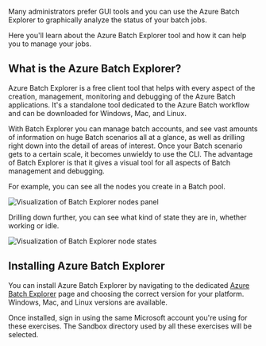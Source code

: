 Many administrators prefer GUI tools and you can use the Azure Batch Explorer to graphically analyze the status of your batch jobs.

Here you'll learn about the Azure Batch Explorer tool and how it can help you to manage your jobs.

## What is the Azure Batch Explorer?

Azure Batch Explorer is a free client tool that helps with every aspect of the creation, management, monitoring and debugging of the Azure Batch applications. It's a standalone tool dedicated to the Azure Batch workflow and can be downloaded for Windows, Mac, and Linux.

With Batch Explorer you can manage batch accounts, and see vast amounts of information on huge Batch scenarios all at a glance, as well as drilling right down into the detail of areas of interest. Once your Batch scenario gets to a certain scale, it becomes unwieldy to use the CLI. The advantage of Batch Explorer is that it gives a visual tool for all aspects of Batch management and debugging.

For example, you can see all the nodes you create in a Batch pool.

![Visualization of Batch Explorer nodes panel](../media/6-batch-explorer-nodes.png)

Drilling down further, you can see what kind of state they are in, whether working or idle.

![Visualization of Batch Explorer node states](../media/6-batch-explorer-node-states.png)

## Installing Azure Batch Explorer

You can install Azure Batch Explorer by navigating to the dedicated [Azure Batch Explorer](https://azure.github.io/BatchExplorer/) page and choosing the correct version for your platform. Windows, Mac, and Linux versions are available.

Once installed, sign in using the same Microsoft account you're using for these exercises. The Sandbox directory used by all these exercises will be selected.
